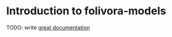 # Introduction to folivora-models

TODO: write [great documentation](http://jacobian.org/writing/what-to-write/)
